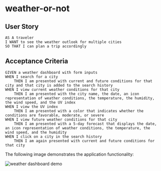 # weather-or-not



## User Story

```
AS A traveler
I WANT to see the weather outlook for multiple cities
SO THAT I can plan a trip accordingly
```

## Acceptance Criteria

```
GIVEN a weather dashboard with form inputs
WHEN I search for a city
    THEN I am presented with current and future conditions for that city and that city is added to the search history
WHEN I view current weather conditions for that city
    THEN I am presented with the city name, the date, an icon representation of weather conditions, the temperature, the humidity, the wind speed, and the UV index
WHEN I view the UV index
    THEN I am presented with a color that indicates whether the conditions are favorable, moderate, or severe
WHEN I view future weather conditions for that city
    THEN I am presented with a 5-day forecast that displays the date, an icon representation of weather conditions, the temperature, the wind speed, and the humidity
WHEN I click on a city in the search history
    THEN I am again presented with current and future conditions for that city
```

The following image demonstrates the application functionality:

![weather dashboard demo](./assets/demo-screencap.png)